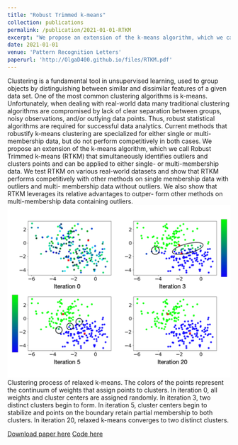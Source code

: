 ```yaml
---
title: "Robust Trimmed k-means"
collection: publications
permalink: /publication/2021-01-01-RTKM
excerpt: "We propose an extension of the k-means algorithm, which we call Robust Trimmed k-means (RTKM) that simultaneously identifies outliers and clusters points and can be applied to either single- or multi-membership data.<br/><img src='/images/ConvergenceProcess.pdf'><br/>Clustering process of relaxed k-means. The colors of the points represent the continuum of weights that assign points to clusters. In iteration 0, all weights and cluster centers are assigned randomly. In iteration 3, two distinct clusters begin to form. In iteration 5, cluster centers begin to stabilize and points on the boundary retain partial membership to both clusters. In iteration 20, relaxed k-means converges to two distinct clusters."
date: 2021-01-01
venue: 'Pattern Recognition Letters'
paperurl: 'http://OlgaD400.github.io/files/RTKM.pdf'
---
```

Clustering is a fundamental tool in unsupervised learning, used to group objects by distinguishing between similar and dissimilar features of a given data set. One of the most common clustering algorithms is k-means. Unfortunately, when dealing with real-world data many traditional clustering algorithms are compromised by lack of clear separation between groups, noisy observations, and/or outlying data points. Thus, robust statistical algorithms are required for successful data analytics. Current methods that robustify k-means clustering are specialized for either single or multi-membership data, but do not perform competitively in both cases. We propose an extension of the k-means algorithm, which we call Robust Trimmed k-means (RTKM) that simultaneously identifies outliers and clusters points and can be applied to either single- or multi-membership data. We test RTKM on various real-world datasets and show that RTKM performs competitively with other methods on single membership data with outliers and multi- membership data without outliers. We also show that RTKM leverages its relative advantages to outper- form other methods on multi-membership data containing outliers.<br/><img src='/images/ConvergenceProcess.pdf'><br/>Clustering process of relaxed k-means. The colors of the points represent the continuum of weights that assign points to clusters. In iteration 0, all weights and cluster centers are assigned randomly. In iteration 3, two distinct clusters begin to form. In iteration 5, cluster centers begin to stabilize and points on the boundary retain partial membership to both clusters. In iteration 20, relaxed k-means converges to two distinct clusters.

[Download paper here](http://OlgaD400.github.io/files/RTKM.pdf)
[Code here](https://github.com/OlgaD400/Robust-Trimmed-K-Means)
